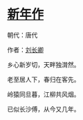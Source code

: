# [新年作](http://so.gushiwen.org/view_3100.aspx)

朝代：唐代

作者：[刘长卿](http://so.gushiwen.org/author_104.aspx)

乡心新岁切，天畔独潸然。

老至居人下，春归在客先。

岭猿同旦暮，江柳共风烟。

已似长沙傅，从今又几年。

